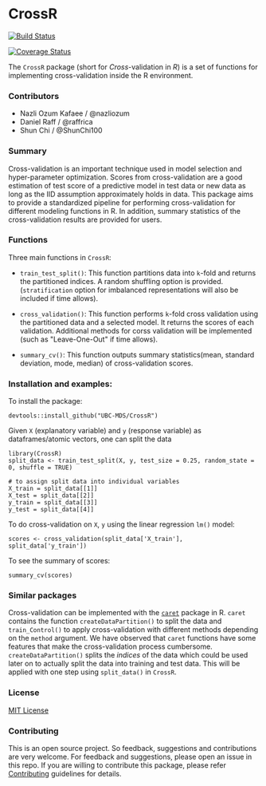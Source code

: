 # CrossR

[![Build Status](https://travis-ci.org/UBC-MDS/CrossR.svg?branch=master)](https://travis-ci.org/UBC-MDS/CrossR)

[![Coverage Status](https://coveralls.io/repos/github/Nazliozum/CrossR/badge.svg?branch=master)](https://coveralls.io/github/Nazliozum/CrossR?branch=master)

The `CrossR` package (short for _Cross_-validation in _R_) is a set of functions for implementing cross-validation inside the R environment.  

### Contributors

* Nazli Ozum Kafaee / @nazliozum
* Daniel Raff / @raffrica
* Shun Chi / @ShunChi100

### Summary
Cross-validation is an important technique used in model selection and hyper-parameter optimization. Scores from cross-validation are a good estimation of test score of a predictive model in test data or new data as long as the IID assumption approximately holds in data. This package aims to provide a standardized pipeline for performing cross-validation for different modeling functions in R. In addition, summary statistics of the cross-validation results are provided for users.  


### Functions

Three main functions in `CrossR`:

- `train_test_split()`: This function partitions data into `k`-fold and returns the partitioned indices. A random shuffling option is provided. (`stratification` option for imbalanced representations will also be included if time allows).

- `cross_validation()`: This function performs `k`-fold cross validation using the partitioned data and a selected model. It returns the scores of each validation. Additional methods for corss validation will be implemented (such as "Leave-One-Out" if time allows).

- `summary_cv()`: This function outputs summary statistics(mean, standard deviation, mode, median) of cross-validation scores.

### Installation and examples:
To install the package:
```
devtools::install_github("UBC-MDS/CrossR")
```

Given `X` (explanatory variable) and `y` (response variable) as dataframes/atomic vectors, one can split the data

```
library(CrossR)
split_data <- train_test_split(X, y, test_size = 0.25, random_state = 0, shuffle = TRUE)

# to assign split data into individual variables
X_train = split_data[[1]]
X_test = split_data[[2]]
y_train = split_data[[3]]
y_test = split_data[[4]]
```

To do cross-validation on `X`, `y` using the linear regression `lm()` model:
```
scores <- cross_validation(split_data['X_train'], split_data['y_train'])
```
To see the summary of scores:
```
summary_cv(scores)
```

### Similar packages

Cross-validation can be implemented with the [`caret`](https://cran.r-project.org/web/packages/caret/caret.pdf) package in R. `caret` contains the function `createDataPartition()` to split the data and `train_Control()` to apply cross-validation with different methods depending on the `method` argument. We have observed that `caret` functions have some features that make the cross-validation process cumbersome. `createDataPartition()` splits the *indices* of the data which could be used later on to actually split the data into training and test data. This will be applied with one step using `split_data()` in `CrossR`.


### License
[MIT License](https://github.com/UBC-MDS/CrossR/blob/master/LICENSE)

### Contributing
This is an open source project. So feedback, suggestions and contributions are very welcome. For feedback and suggestions, please open an issue in this repo. If you are willing to contribute this package, please refer [Contributing](https://github.com/UBC-MDS/CrossR/blob/master/CONTRIBUTING.md) guidelines for details.
